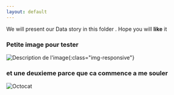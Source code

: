 ```yaml
---
layout: default
---
```


We will present our Data story in this folder .
Hope you will **like** it



### Petite image pour tester 
![Description de l'image](C:\Users\jujud\Documents\ada-template-website_Dat4k\test.png){:class="img-responsive"}

### et une deuxieme parce que ca commence a me souler
![Octocat](https://github.githubassets.com/images/icons/emoji/octocat.png)
